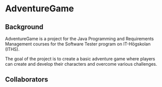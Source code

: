 # AdventureGame

## Background

AdventureGame is a project for the Java Programming and Requirements Management courses for the Software Tester program on IT-Högskolan (ITHS).

The goal of the project is to create a basic adventure game where players can create and develop their characters and overcome various challenges.

## Collaborators
